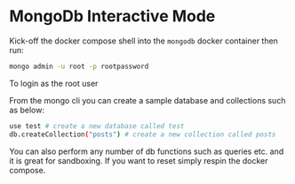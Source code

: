 # MongoDb Interactive Mode

Kick-off the docker compose shell into the `mongodb` docker container then run:
```bash
mongo admin -u root -p rootpassword
```

To login as the root user

From the mongo cli you can create a sample database and collections such as below:
```bash
use test # create a new database called test
db.createCollection("posts") # create a new collection called posts
```

You can also perform any number of db functions such as queries etc. and it is great for sandboxing. If you want to reset simply respin the docker compose.